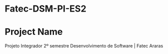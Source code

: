# Fatec-DSM-PI-ES2

<h1>Project Name</h1>
Projeto Integrador 2º semestre Desenvolvimento de Software | Fatec Araras
